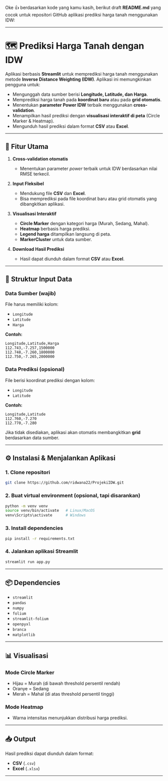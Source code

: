Oke 👍 berdasarkan kode yang kamu kasih, berikut draft **README.md** yang cocok untuk repositori GitHub aplikasi prediksi harga tanah menggunakan IDW:

---

# 🗺️ Prediksi Harga Tanah dengan IDW

Aplikasi berbasis **Streamlit** untuk memprediksi harga tanah menggunakan metode **Inverse Distance Weighting (IDW)**.
Aplikasi ini memungkinkan pengguna untuk:

* Mengunggah data sumber berisi **Longitude, Latitude, dan Harga**.
* Memprediksi harga tanah pada **koordinat baru** atau pada **grid otomatis**.
* Menentukan **parameter Power IDW** terbaik menggunakan **cross-validation**.
* Menampilkan hasil prediksi dengan **visualisasi interaktif di peta** (Circle Marker & Heatmap).
* Mengunduh hasil prediksi dalam format **CSV** atau **Excel**.

---

## 🚀 Fitur Utama

1. **Cross-validation otomatis**

   * Menentukan parameter *power* terbaik untuk IDW berdasarkan nilai RMSE terkecil.

2. **Input Fleksibel**

   * Mendukung file **CSV** dan **Excel**.
   * Bisa memprediksi pada file koordinat baru atau grid otomatis yang dibangkitkan aplikasi.

3. **Visualisasi Interaktif**

   * **Circle Marker** dengan kategori harga (Murah, Sedang, Mahal).
   * **Heatmap** berbasis harga prediksi.
   * **Legend harga** ditampilkan langsung di peta.
   * **MarkerCluster** untuk data sumber.

4. **Download Hasil Prediksi**

   * Hasil dapat diunduh dalam format **CSV** atau **Excel**.

---

## 📂 Struktur Input Data

### Data Sumber (wajib)

File harus memiliki kolom:

* `Longitude`
* `Latitude`
* `Harga`

**Contoh:**

```csv
Longitude,Latitude,Harga
112.743,-7.257,1500000
112.748,-7.260,1800000
112.750,-7.265,2000000
```

### Data Prediksi (opsional)

File berisi koordinat prediksi dengan kolom:

* `Longitude`
* `Latitude`

**Contoh:**

```csv
Longitude,Latitude
112.760,-7.270
112.770,-7.280
```

Jika tidak disediakan, aplikasi akan otomatis membangkitkan **grid** berdasarkan data sumber.

---

## ⚙️ Instalasi & Menjalankan Aplikasi

### 1. Clone repositori

```bash
git clone https://github.com/ridwana22/ProjekiIDW.git
```

### 2. Buat virtual environment (opsional, tapi disarankan)

```bash
python -m venv venv
source venv/bin/activate   # Linux/MacOS
venv\Scripts\activate      # Windows
```

### 3. Install dependencies

```bash
pip install -r requirements.txt
```

### 4. Jalankan aplikasi Streamlit

```bash
streamlit run app.py
```

---

## 📦 Dependencies

* `streamlit`
* `pandas`
* `numpy`
* `folium`
* `streamlit-folium`
* `openpyxl`
* `branca`
* `matplotlib`

---

## 📊 Visualisasi

### Mode Circle Marker

* Hijau = Murah (di bawah threshold persentil rendah)
* Oranye = Sedang
* Merah = Mahal (di atas threshold persentil tinggi)

### Mode Heatmap

* Warna intensitas menunjukkan distribusi harga prediksi.

---

## 📥 Output

Hasil prediksi dapat diunduh dalam format:

* **CSV** (`.csv`)
* **Excel** (`.xlsx`)

---

